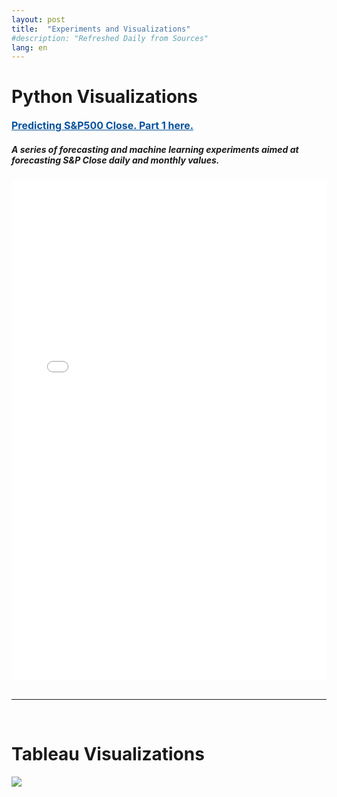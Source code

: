 ```yaml
---
layout: post
title:  "Experiments and Visualizations"
#description: "Refreshed Daily from Sources"
lang: en
---
```


<h1 class="section-front-header-module__title">Python Visualizations</h1>
<a href="https://nbviewer.jupyter.org/github/LuisFRoch/Explore_iPy_Samples/blob/7fe7a74e886796bc6c449328ea2574631ef94176/SPClose.ipynb" rel="nofollow" target="_blank" style="font-size: 16px;color: #06529D; font-weight: bold;" class="underline_link" align="right">Predicting S&P500 Close. Part 1 here.</a>

<h5 class="sub-header">
  A series of forecasting and machine learning experiments aimed at forecasting S&P Close daily and monthly values.
</h5>

<div>
<body>
  <iframe width="100%" height="800" frameborder="0" scrolling="yes" src="//plot.ly/~mini_geek/76.embed"></iframe>
</body>
</div>

<br />
<hr>
<br />
<div>
<h1 class="section-front-header-module__title">Tableau Visualizations</h1>  
  <body>
  <div class='tableauPlaceholder' id='viz1552855890012' style='position: static'><noscript><a href='#'><img alt=' ' src='https:&#47;&#47;public.tableau.com&#47;static&#47;images&#47;Fu&#47;FuturesTrend&#47;YieldSearch&#47;1_rss.png' style='border: none'; scrolling="yes" /></a></noscript><object class='tableauViz'  style='display:none;'><param name='host_url' value='https%3A%2F%2Fpublic.tableau.com%2F' /> <param name='embed_code_version' value='3' /> <param name='site_root' value='' /><param name='name' value='FuturesTrend&#47;YieldSearch' /><param name='tabs' value='no' /><param name='toolbar' value='yes' /><param name='static_image' value='https:&#47;&#47;public.tableau.com&#47;static&#47;images&#47;Fu&#47;FuturesTrend&#47;YieldSearch&#47;1.png' /> <param name='animate_transition' value='yes' /><param name='display_static_image' value='yes' /><param name='display_spinner' value='yes' /><param name='display_overlay' value='yes' /><param name='display_count' value='yes' /><param name='filter' value='publish=yes' /></object></div><script type='text/javascript'>var divElement = document.getElementById('viz1552855890012');var vizElement = divElement.getElementsByTagName('object')[0];vizElement.style.width='100%';vizElement.style.height='991px';var scriptElement = document.createElement('script');scriptElement.src = 'https://public.tableau.com/javascripts/api/viz_v1.js';                    vizElement.parentNode.insertBefore(scriptElement, vizElement); scrolling="yes"; </script>
</body>
</div>
